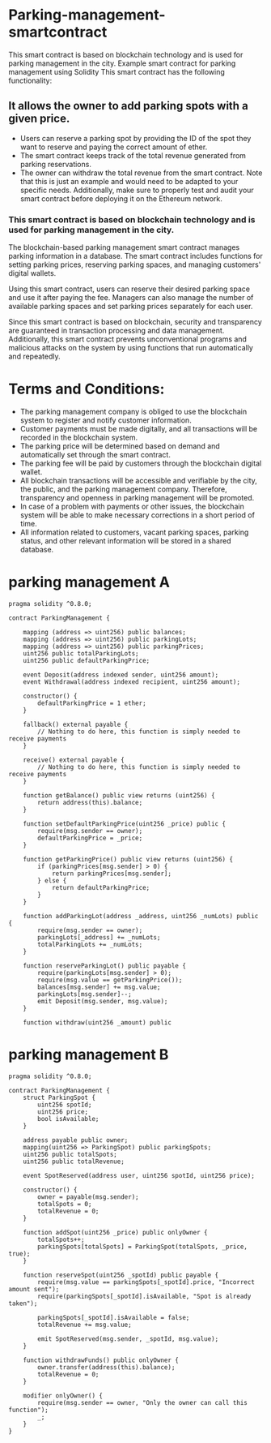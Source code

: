 # Parking-management-smartcontract
This smart contract is based on blockchain technology and is used for parking management in the city.
Example smart contract for parking management using Solidity
This smart contract has the following functionality:

## It allows the owner to add parking spots with a given price.
* Users can reserve a parking spot by providing the ID of the spot they want to reserve and paying the correct amount of ether.
* The smart contract keeps track of the total revenue generated from parking reservations.
* The owner can withdraw the total revenue from the smart contract.
Note that this is just an example and would need to be adapted to your specific needs. Additionally, make sure to properly test and audit your smart contract before deploying it on the Ethereum network.

### This smart contract is based on blockchain technology and is used for parking management in the city.

The blockchain-based parking management smart contract manages parking information in a database. The smart contract includes functions for setting parking prices, reserving parking spaces, and managing customers' digital wallets.

Using this smart contract, users can reserve their desired parking space and use it after paying the fee. Managers can also manage the number of available parking spaces and set parking prices separately for each user.

Since this smart contract is based on blockchain, security and transparency are guaranteed in transaction processing and data management. Additionally, this smart contract prevents unconventional programs and malicious attacks on the system by using functions that run automatically and repeatedly.

# Terms and Conditions:
* The parking management company is obliged to use the blockchain system to register and notify customer information.
* Customer payments must be made digitally, and all transactions will be recorded in the blockchain system.
* The parking price will be determined based on demand and automatically set through the smart contract.
* The parking fee will be paid by customers through the blockchain digital wallet.
* All blockchain transactions will be accessible and verifiable by the city, the public, and the parking management company. Therefore, transparency and openness in parking management will be promoted.
* In case of a problem with payments or other issues, the blockchain system will be able to make necessary corrections in a short period of time.
* All information related to customers, vacant parking spaces, parking status, and other relevant information will be stored in a shared database.

# parking management A
```solidity
pragma solidity ^0.8.0;

contract ParkingManagement {
    
    mapping (address => uint256) public balances;
    mapping (address => uint256) public parkingLots;
    mapping (address => uint256) public parkingPrices;
    uint256 public totalParkingLots;
    uint256 public defaultParkingPrice;
    
    event Deposit(address indexed sender, uint256 amount);
    event Withdrawal(address indexed recipient, uint256 amount);
    
    constructor() {
        defaultParkingPrice = 1 ether;
    }
    
    fallback() external payable {
        // Nothing to do here, this function is simply needed to receive payments
    }
    
    receive() external payable {
        // Nothing to do here, this function is simply needed to receive payments
    }
    
    function getBalance() public view returns (uint256) {
        return address(this).balance;
    }
    
    function setDefaultParkingPrice(uint256 _price) public {
        require(msg.sender == owner);
        defaultParkingPrice = _price;
    }
    
    function getParkingPrice() public view returns (uint256) {
        if (parkingPrices[msg.sender] > 0) {
            return parkingPrices[msg.sender];
        } else {
            return defaultParkingPrice;
        }
    }
    
    function addParkingLot(address _address, uint256 _numLots) public {
        require(msg.sender == owner);
        parkingLots[_address] += _numLots;
        totalParkingLots += _numLots;
    }
    
    function reserveParkingLot() public payable {
        require(parkingLots[msg.sender] > 0);
        require(msg.value == getParkingPrice());
        balances[msg.sender] += msg.value;
        parkingLots[msg.sender]--;
        emit Deposit(msg.sender, msg.value);
    }
    
    function withdraw(uint256 _amount) public

```

# parking management B
```solidity
pragma solidity ^0.8.0;

contract ParkingManagement {
    struct ParkingSpot {
        uint256 spotId;
        uint256 price;
        bool isAvailable;
    }

    address payable public owner;
    mapping(uint256 => ParkingSpot) public parkingSpots;
    uint256 public totalSpots;
    uint256 public totalRevenue;

    event SpotReserved(address user, uint256 spotId, uint256 price);

    constructor() {
        owner = payable(msg.sender);
        totalSpots = 0;
        totalRevenue = 0;
    }

    function addSpot(uint256 _price) public onlyOwner {
        totalSpots++;
        parkingSpots[totalSpots] = ParkingSpot(totalSpots, _price, true);
    }

    function reserveSpot(uint256 _spotId) public payable {
        require(msg.value == parkingSpots[_spotId].price, "Incorrect amount sent");
        require(parkingSpots[_spotId].isAvailable, "Spot is already taken");

        parkingSpots[_spotId].isAvailable = false;
        totalRevenue += msg.value;

        emit SpotReserved(msg.sender, _spotId, msg.value);
    }

    function withdrawFunds() public onlyOwner {
        owner.transfer(address(this).balance);
        totalRevenue = 0;
    }

    modifier onlyOwner() {
        require(msg.sender == owner, "Only the owner can call this function");
        _;
    }
}

```
